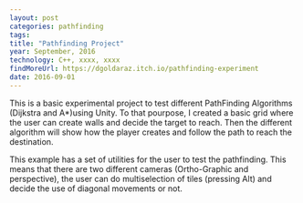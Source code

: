 ```yaml
---
layout: post
categories: pathfinding
tags: 
title: "Pathfinding Project"
year: September, 2016
technology: C++, xxxx, xxxx
findMoreUrl: https://dgoldaraz.itch.io/pathfinding-experiment
date: 2016-09-01
---
```


This is a basic experimental project to test different PathFinding Algorithms​ (Dijkstra and A*)using Unity. To that pourpose, I created a basic grid where the user can create walls and decide the target to reach. Then the different algorithm will show how the player creates and follow the path to reach the destination.

This example has a set of utilities for the user to test the pathfinding. This means that there are two different cameras (Ortho-Graphic and perspective), the user can do multiselection of tiles (pressing Alt) and decide the use of diagonal movements or not.
